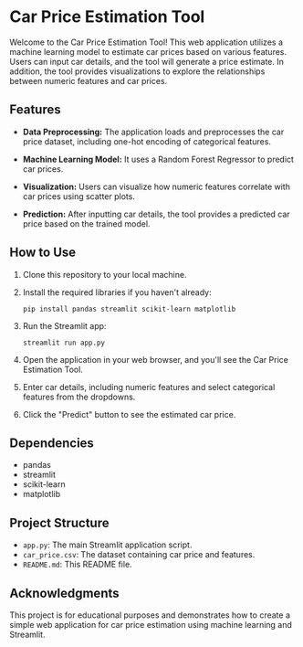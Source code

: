 # Car Price Estimation Tool

Welcome to the Car Price Estimation Tool! This web application utilizes a machine learning model to estimate car prices based on various features. Users can input car details, and the tool will generate a price estimate. In addition, the tool provides visualizations to explore the relationships between numeric features and car prices.

## Features

- **Data Preprocessing:** The application loads and preprocesses the car price dataset, including one-hot encoding of categorical features.

- **Machine Learning Model:** It uses a Random Forest Regressor to predict car prices.

- **Visualization:** Users can visualize how numeric features correlate with car prices using scatter plots.

- **Prediction:** After inputting car details, the tool provides a predicted car price based on the trained model.

## How to Use

1. Clone this repository to your local machine.

2. Install the required libraries if you haven't already:
   ```
   pip install pandas streamlit scikit-learn matplotlib
   ```

3. Run the Streamlit app:
   ```
   streamlit run app.py
   ```

4. Open the application in your web browser, and you'll see the Car Price Estimation Tool.

5. Enter car details, including numeric features and select categorical features from the dropdowns.

6. Click the "Predict" button to see the estimated car price.

## Dependencies

- pandas
- streamlit
- scikit-learn
- matplotlib

## Project Structure

- `app.py`: The main Streamlit application script.
- `car_price.csv`: The dataset containing car price and features.
- `README.md`: This README file.

## Acknowledgments

This project is for educational purposes and demonstrates how to create a simple web application for car price estimation using machine learning and Streamlit.
